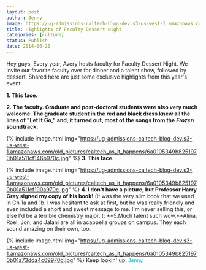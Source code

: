 ```yaml
---
layout: post
author: Jenny
image: https://ug-admissions-caltech-blog-dev.s3-us-west-1.amazonaws.com/old_pictures/caltech_as_it_happens/6a0105349b8251970b01a511cf18d2970c.jpg
title: Highlights of Faculty Dessert Night
categories: [culture]
status: Publish
date: 2014-06-20
---
```


Hey guys,
Every year, Avery hosts faculty for Faculty Dessert Night. We invite our favorite faculty over for dinner and a talent show, followed by dessert. Shared here are just some exclusive highlights from this year's event.

**1. This face.**

**2. The faculty. Graduate and post-doctoral students were also very much welcome. The graduate student in the red and black dress knew all the lines of "Let It Go," and, it turned out, most of the songs from the *Frozen* soundtrack.**


{% include image.html img="https://ug-admissions-caltech-blog-dev.s3-us-west-1.amazonaws.com/old_pictures/caltech_as_it_happens/6a0105349b8251970b01a511cf146b970c.jpg" %}
**3. This face.**


{% include image.html img="https://ug-admissions-caltech-blog-dev.s3-us-west-1.amazonaws.com/old_pictures/caltech_as_it_happens/6a0105349b8251970b01a511cf190a970c.jpg" %}
**4. I don't have a picture, but Professor Harry Gray signed my copy of his book!** (It was the very slim book that we used in Ch 1a and 1b. I was hesitant to ask at first, but he was really friendly and even included a short and sweet message to me. I'm never selling this, or else I'd be a terrible chemistry major. (:
**5.Much talent such wow.**Alina, Roel, Jon, and Jalani are all in acappella groups on campus. They each sound amazing on their own, too.


{% include image.html img="https://ug-admissions-caltech-blog-dev.s3-us-west-1.amazonaws.com/old_pictures/caltech_as_it_happens/6a0105349b8251970b01a73dda4c69970d.jpg" %}
Keep lookin' up,
<span style="color: #00bfbf; font-family: arial, helvetica, sans-serif;">Jenny.

